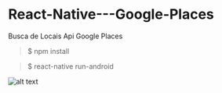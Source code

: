 # React-Native---Google-Places
Busca de Locais Api Google Places

> $ npm install


> $ react-native run-android






![alt text](https://i.imgur.com/lpm51tQ.png)
